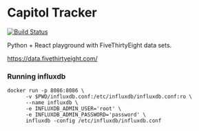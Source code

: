 # Capitol Tracker

[![Build Status](https://travis-ci.com/timothyholmes/capitol-tracker.svg?branch=master)](https://travis-ci.com/timothyholmes/capitol-tracker)

Python + React playground with FiveThirtyEight data sets.

https://data.fivethirtyeight.com/

### Running influxdb

```
docker run -p 8086:8086 \
      -v $PWD/influxdb.conf:/etc/influxdb/influxdb.conf:ro \
      --name influxdb \
      -e INFLUXDB_ADMIN_USER='root' \
      -e INFLUXDB_ADMIN_PASSWORD='password' \
      influxdb -config /etc/influxdb/influxdb.conf
```
